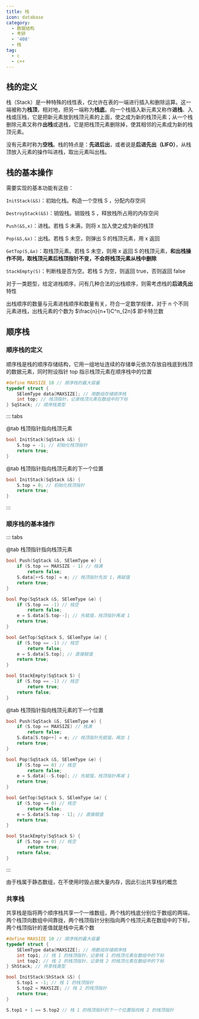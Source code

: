 ```yaml
---
title: 栈
icon: database
category:
  - 数据结构
  - 考研
  - '408'
  - 栈
tag:
  - c
  - c++
---
```


## 栈的定义

栈（Stack）是一种特殊的线性表，仅允许在表的一端进行插入和删除运算。这一端被称为**栈顶**，相对地，把另一端称为**栈底**。向一个栈插入新元素又称作**进栈**、入栈或压栈，它是把新元素放到栈顶元素的上面，使之成为新的栈顶元素；从一个栈删除元素又称作**出栈**或退栈，它是把栈顶元素删除掉，使其相邻的元素成为新的栈顶元素。 

没有元素时称为**空栈**。栈的特点是：**先进后出**，或者说是**后进先出（LIFO）**，从栈顶放入元素的操作叫进栈，取出元素叫出栈。

## 栈的基本操作

需要实现的基本功能有这些：

`InitStack(&S)`：初始化栈。构造一个空栈 S ，分配内存空间

`DestroyStack(&S)`：销毁栈。销毁栈 S ，释放栈所占用的内存空间

`Push(&S,x)`：进栈。若栈 S 未满，则将 x 加入使之成为新的栈顶

`Pop(&S,&x)`：出栈。若栈 S 未空，则弹出 S 的栈顶元素，用 x 返回

`GetTop(S,&x)`：取栈顶元素。若栈 S 未空，则用 x 返回 S 的栈顶元素，**和出栈操作不同，取栈顶元素后栈顶指针不变，不会将栈顶元素从栈中删除**

`StackEmpty(S)`：判断栈是否为空。若栈 S 为空，则返回 true，否则返回 false

对于一类题型，给定进栈顺序，问有几种合法的出栈顺序，则需考虑栈的**后进先出**特性

出栈顺序的数量与元素进栈顺序和数量有关，符合一定数学规律，对于 n 个不同元素进栈，出栈元素的个数为 $\frac{n}{n+1}C^n_{2n}$ 即卡特兰数

## 顺序栈

### 顺序栈的定义

顺序栈是栈的顺序存储结构，它用一组地址连续的存储单元依次存放自栈底到栈顶的数据元素，同时附设指针 top 指示栈顶元素在顺序栈中的位置

```c title="顺序栈的定义"
#define MAXSIZE 10 // 顺序栈的最大容量
typedef struct {
    SElemType data[MAXSIZE]; // 用数组存储顺序栈
    int top; // 栈顶指针，记录栈顶元素在数组中的下标
} SqStack; // 顺序栈类型
```

::: tabs 

@tab 栈顶指针指向栈顶元素

```c title="顺序栈的初始化"
bool InitStack(SqStack &S) {
    S.top = -1; // 初始化栈顶指针
    return true;
}
```

@tab 栈顶指针指向栈顶元素的下一个位置

```c title="顺序栈的初始化"
bool InitStack(SqStack &S) {
    S.top = 0; // 初始化栈顶指针
    return true;
}
```

:::

### 顺序栈的基本操作

::: tabs

@tab 栈顶指针指向栈顶元素

```c title="进栈"
bool Push(SqStack &S, SElemType e) {
    if (S.top == MAXSIZE - 1) // 栈满
        return false;
    S.data[++S.top] = e; // 栈顶指针先加 1，再赋值
    return true;
}
```

```c title="出栈"
bool Pop(SqStack &S, SElemType &e) {
    if (S.top == -1) // 栈空
        return false;
    e = S.data[S.top--]; // 先赋值，栈顶指针再减 1
    return true;
}
```

```c title="取栈顶元素"
bool GetTop(SqStack S, SElemType &e) { 
    if (S.top == -1) // 栈空
        return false;
    e = S.data[S.top]; // 直接赋值
    return true;
}
```

```c title="判断栈是否为空"
bool StackEmpty(SqStack S) {
    if (S.top == -1) // 栈空
        return true;
    return false;
}
```

@tab 栈顶指针指向栈顶元素的下一个位置

```c title="进栈"
bool Push(SqStack &S, SElemType e) {
    if (S.top == MAXSIZE) // 栈满
        return false;
    S.data[S.top++] = e; // 栈顶指针先赋值，再加 1
    return true;
}
```

```c title="出栈"
bool Pop(SqStack &S, SElemType &e) {
    if (S.top == 0) // 栈空
        return false;
    e = S.data[--S.top]; // 先赋值，栈顶指针再减 1
    return true;
}
```

```c title="取栈顶元素"
bool GetTop(SqStack S, SElemType &e) { 
    if (S.top == 0) // 栈空
        return false;
    e = S.data[S.top - 1]; // 直接赋值
    return true;
}
```

```c title="判断栈是否为空"
bool StackEmpty(SqStack S) {
    if (S.top == 0) // 栈空
        return true;
    return false;
}
```

:::

由于栈属于静态数组，在不使用时毁占据大量内存，因此引出共享栈的概念

### 共享栈

共享栈是指将两个顺序栈共享一个一维数组，两个栈的栈底分别位于数组的两端，两个栈顶向数组中间靠拢，两个栈顶指针分别指向两个栈顶元素在数组中的下标，两个栈顶指针的差值就是栈中元素个数

```c title="共享栈的定义"
#define MAXSIZE 10 // 顺序栈的最大容量
typedef struct {
    SElemType data[MAXSIZE]; // 用数组存储顺序栈
    int top1; // 栈 1 的栈顶指针，记录栈 1 的栈顶元素在数组中的下标
    int top2; // 栈 2 的栈顶指针，记录栈 2 的栈顶元素在数组中的下标
} ShStack; // 共享栈类型
```

```c title="共享栈的初始化"
bool InitStack(ShStack &S) {
    S.top1 = -1; // 栈 1 的栈顶指针
    S.top2 = MAXSIZE; // 栈 2 的栈顶指针
    return true;
}
```

```c title="栈满条件"
S.top1 + 1 == S.top2 // 栈 1 的栈顶指针的下一个位置指向栈 2 的栈顶指针
```

````markmap
````